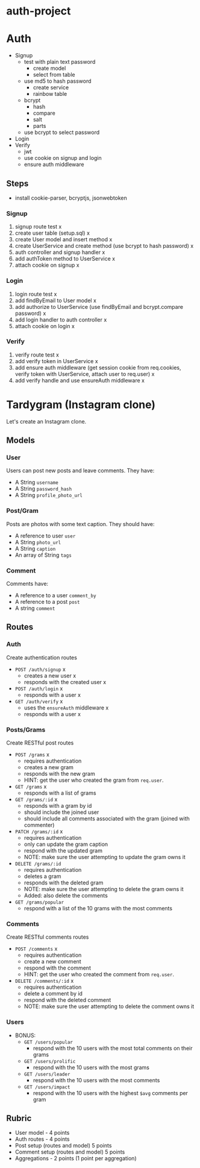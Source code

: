 # auth-project

# Auth

* Signup
  * test with plain text password
    * create model
    * select from table
  * use md5 to hash password
    * create service
    * rainbow table
  * bcrypt
    * hash
    * compare
    * salt
    * parts
  * use bcrypt to select password
* Login
* Verify
  * jwt
  * use cookie on signup and login
  * ensure auth middleware

## Steps

* install cookie-parser, bcryptjs, jsonwebtoken

### Signup

1. signup route test x
2. create user table (setup.sql) x
3. create User model and insert method x
4. create UserService and create method (use bcrypt to hash password) x
5. auth controller and signup handler x
6. add authToken method to UserService x
7. attach cookie on signup x

### Login

1. login route test x
2. add findByEmail to User model x
3. add authorize to UserService (use findByEmail and bcrypt.compare password) x
4. add login handler to auth controller x
5. attach cookie on login x

### Verify

1. verify route test x
2. add verify token in UserService x
3. add ensure auth middleware (get session cookie from req.cookies, verify token with UserService, attach user to req.user) x
4. add verify handle and use ensureAuth middleware x



# Tardygram (Instagram clone)

Let's create an Instagram clone.

## Models

### User

Users can post new posts and leave comments. They have:

* A String `username` 
* A String `password_hash` 
* A String `profile_photo_url` 

### Post/Gram

Posts are photos with some text caption. They should have:

* A reference to user `user` 
* A String `photo_url` 
* A String `caption` 
* An array of String `tags` 

### Comment

Comments have:

* A reference to a user `comment_by` 
* A reference to a post `post` 
* A string `comment` 

## Routes

### Auth

Create authentication routes

* `POST /auth/signup` x
  * creates a new user x
  * responds with the created user x
* `POST /auth/login` x
  * responds with a user x
* `GET /auth/verify` x
  * uses the `ensureAuth` middleware x
  * responds with a user x

### Posts/Grams

Create RESTful post routes

* `POST /grams` x
  * requires authentication
  * creates a new gram
  * responds with the new gram
  * HINT: get the user who created the gram from `req.user`.
* `GET /grams` x
  * responds with a list of grams
* `GET /grams/:id` x
  * responds with a gram by id
  * should include the joined user
  * should include all comments associated with the gram (joined with commenter)
* `PATCH /grams/:id` x
  * requires authentication
  * only can update the gram caption
  * respond with the updated gram
  * NOTE: make sure the user attempting to update the gram owns it
* `DELETE /grams/:id` 
  * requires authentication
  * deletes a gram
  * responds with the deleted gram
  * NOTE: make sure the user attempting to delete the gram owns it
  * Added: also delete the comments
* `GET /grams/popular`
  * respond with a list of the 10 grams with the most comments

### Comments

Create RESTful comments routes

* `POST /comments` x
  * requires authentication
  * create a new comment
  * respond with the comment
  * HINT: get the user who created the comment from `req.user`.
* `DELETE /comments/:id` x
  * requires authentication
  * delete a comment by id
  * respond with the deleted comment
  * NOTE: make sure the user attempting to delete the comment owns it

### Users

* BONUS:
  * `GET /users/popular`
    * respond with the 10 users with the most total comments on their grams
  * `GET /users/prolific`
    * respond with the 10 users with the most grams
  * `GET /users/leader`
    * respond with the 10 users with the most comments
  * `GET /users/impact`
    * respond with the 10 users with the highest `$avg` comments per gram

## Rubric

* User model - 4 points
* Auth routes - 4 points
* Post setup (routes and model) 5 points
* Comment setup (routes and model) 5 points
* Aggregations - 2 points (1 point per aggregation)
